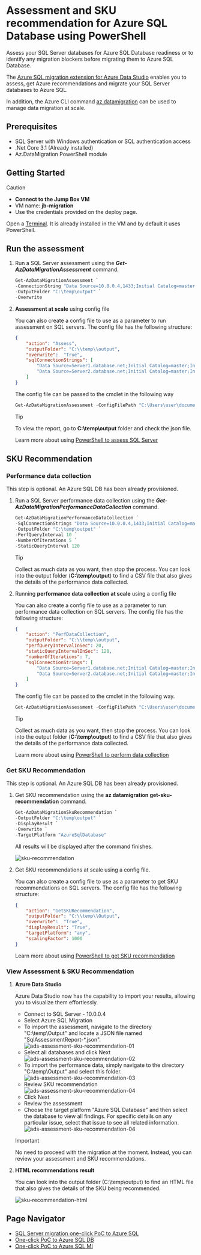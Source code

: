 # Assessment and SKU recommendation for Azure SQL Database using PowerShell

Assess your SQL Server databases for Azure SQL Database readiness or to identify any migration blockers before migrating them to Azure SQL Database.

The [Azure SQL migration extension for Azure Data Studio](https://learn.microsoft.com/en-us/sql/azure-data-studio/extensions/azure-sql-migration-extension?view=sql-server-ver16) enables you to assess, get Azure recommendations and migrate your SQL Server databases to Azure SQL.

In addition, the Azure CLI command [az datamigration](https://learn.microsoft.com/en-us/cli/azure/datamigration?view=azure-cli-latest) can be used to manage data migration at scale.

## Prerequisites

- SQL Server with Windows authentication or SQL authentication access
- .Net Core 3.1 (Already installed)
- Az.DataMigration PowerShell module

## Getting Started

> [!CAUTION]
>
> - **Connect to the Jump Box VM**
> - VM name: **jb-migration**
> - Use the credentials provided on the deploy page.

Open a [Terminal](https://apps.microsoft.com/store/detail/windows-terminal/9N0DX20HK701?hl=en-us&gl=us). It is already installed in the VM and by default it uses PowerShell.

## Run the assessment

1. Run a SQL Server assessment using the ***Get-AzDataMigrationAssessment*** command.

    ```powershell
    Get-AzDataMigrationAssessment `
    -ConnectionString "Data Source=10.0.0.4,1433;Initial Catalog=master;User Id=sqladmin;Password=My`$upp3r`$ecret" `
    -OutputFolder "C:\temp\output" `
    -Overwrite
    ```

2. **Assessment at scale** using config file

    You can also create a config file to use as a parameter to run assessment on SQL servers. The config file has the following structure:

    ```json
    {
        "action": "Assess",
        "outputFolder": "C:\\temp\\output",
        "overwrite":  "True",
        "sqlConnectionStrings": [
            "Data Source=Server1.database.net;Initial Catalog=master;Integrated Security=True;",
            "Data Source=Server2.database.net;Initial Catalog=master;Integrated Security=True;"
        ]
    }
    ```

    The config file can be passed to the cmdlet in the following way

    ```powershell
    Get-AzDataMigrationAssessment -ConfigFilePath "C:\Users\user\document\config.json"
    ```

    > [!TIP]
    >
    > To view the report, go to **C:\temp\output** folder and check the json file.

    Learn more about using [PowerShell to assess SQL Server](https://github.com/Azure-Samples/data-migration-sql/blob/main/PowerShell/sql-server-assessment.md)

## SKU Recommendation

### Performance data collection

This step is optional. An Azure SQL DB has been already provisioned.

1. Run a SQL Server performance data collection using the ***Get-AzDataMigrationPerformanceDataCollection*** command.

    ```powershell
    Get-AzDataMigrationPerformanceDataCollection `
    -SqlConnectionStrings "Data Source=10.0.0.4,1433;Initial Catalog=master;User Id=sqladmin;Password=My`$upp3r`$ecret" `
    -OutputFolder "C:\temp\output" `
    -PerfQueryInterval 10 `
    -NumberOfIterations 5 `
    -StaticQueryInterval 120
    ```

    > [!TIP]
    >
    > Collect as much data as you want, then stop the process.
    > You can look into the output folder (**C:\temp\output**) to find a CSV file that also gives the details of the performance data collected.

2. Running **performance data collection at scale** using a config file

    You can also create a config file to use as a parameter to run performance data collection on SQL servers.
    The config file has the following structure:

    ```json
    {
        "action": "PerfDataCollection",
        "outputFolder": "C:\\temp\\output",
        "perfQueryIntervalInSec": 20,
        "staticQueryIntervalInSec": 120,
        "numberOfIterations": 7,
        "sqlConnectionStrings": [
            "Data Source=Server1.database.net;Initial Catalog=master;Integrated Security=True;",
            "Data Source=Server2.database.net;Initial Catalog=master;Integrated Security=True;"
        ]
    }
    ```

    The config file can be passed to the cmdlet in the following way.

    ```powershell
    Get-AzDataMigrationAssessment -ConfigFilePath "C:\Users\user\document\config.json" 
    ```

    > [!TIP]
    > Collect as much data as you want, then stop the process.
    > You can look into the output folder (**C:\temp\output**) to find a CSV file that also gives the details of the performance data collected.

    Learn more about using [PowerShell to perform data collection](https://github.com/Azure-Samples/data-migration-sql/blob/main/PowerShell/sql-server-sku-recommendation.md)

### Get SKU Recommendation

This step is optional. An Azure SQL DB has been already provisioned.

1. Get SKU recommendation using the **az datamigration get-sku-recommendation** command.

    ```powershell
    Get-AzDataMigrationSkuRecommendation `
    -OutputFolder "C:\temp\output" `
    -DisplayResult `
    -Overwrite `
    -TargetPlatform "AzureSqlDatabase"
    ```

    All results will be displayed after the command finishes.

    ![sku-recommendation](../../../media/sqldb-sku-recommendation-ps.png)

2. Get SKU recommendations at scale using a config file.

    You can also create a config file to use as a parameter to get SKU recommendations on SQL servers. The config file has the following structure:

    ```json
    {
        "action": "GetSKURecommendation",
        "outputFolder": "C:\\temp\\Output",
        "overwrite":  "True",
        "displayResult": "True",
        "targetPlatform": "any",
        "scalingFactor": 1000
    }
    ```

    Learn more about using [PowerShell to get SKU recommendation](https://github.com/Azure-Samples/data-migration-sql/blob/main/PowerShell/sql-server-sku-recommendation.md#get-sku-recommendation-though-console-parameters)

### View Assessment & SKU Recommendation

1. **Azure Data Studio**

    Azure Data Studio now has the capability to import your results, allowing you to visualize them effortlessly.

    - Connect to SQL Server - 10.0.0.4
    - Select Azure SQL Migration
    - To import the assessment, navigate to the directory "C:\temp\Output" and locate a JSON file named "SqlAssessmentReport-*.json".
    ![ads-assessment-sku-recommendation-01](/media/ads-assessment-sku-recommendation-01.png)
    - Select all databases and click Next
    ![ads-assessment-sku-recommendation-02](/media/ads-assessment-sku-recommendation-02.png)
    - To import the performance data, simply navigate to the directory "C:\temp\Output" and select this folder.
    ![ads-assessment-sku-recommendation-03](/media/ads-assessment-sku-recommendation-03.png)
    - Review SKU recommendation
    ![ads-assessment-sku-recommendation-04](/media/ads-assessment-sku-recommendation-04.png)
    - Click Next
    - Review the assessment
    - Choose the target platform "Azure SQL Database" and then select the database to view all findings. For specific details on any particular issue, select that issue to see all related information.
    ![ads-assessment-sku-recommendation-04](/media/ads-assessment-sku-recommendation-05.png)

    > [!IMPORTANT]
    > No need to proceed with the migration at the moment. Instead, you can review your assessment and SKU recommendations.

2. **HTML recommendations result**

    You can look into the output folder (C:\temp\output) to find an HTML file that also gives the details of the SKU being recommended.

    ![sku-recommendation-html](../../../media/sqldb-sku-recommendation-html.png)

## Page Navigator

- [SQL Server migration one-click PoC to Azure SQL](../../../README.md)
- [One-click PoC to Azure SQL DB](../../../AzureSQLDB/deploy/README.md)
- [One-click PoC to Azure SQL MI](../../../AzureSQLMI/deploy/README.md)
